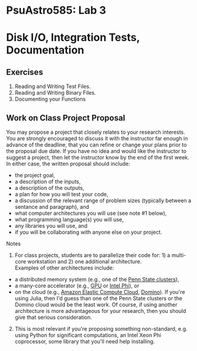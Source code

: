# PsuAstro585:  Lab 3  
# Disk I/O, Integration Tests, Documentation

## Exercises
1.  Reading and Writing Test Files.
2.  Reading and Writing Binary Files.
3.  Documenting your Functions

## Work on Class Project Proposal

You may propose a project that closely relates to your research interests.  You are strongly encouraged to discuss it with the instructor far enough in advance of the deadline, that you can refine or change your plans prior to the proposal due date.  If you have no idea and would like the instructor to suggest a project, then let the instructor know by the end of the first week.  In either case, the written proposal should include:
- the project goal, 
- a description of the inputs, 
- a description of the outputs, 
- a plan for how you will test your code, 
- a discussion of the relevant range of problem sizes (typically between a sentance and paragraph), and
- what computer architectures you will use (see note #1 below),
- what programming language(s) you will use,
- any libraries you will use, and
- if you will be collaborating with anyone else on your project.

Notes
1. For class projects, students are to parallelize their code for: 1) a multi-core workstation and 2) one additional architecture.  
Examples of other architectures include: 
  - a distributed memory system (e.g., one of the [Penn State clusters](https://ics.psu.edu/advanced-cyberinfrastructure/ics-aci-infrastructure/)), 
  - a many-core accelerator (e.g., [GPU](https://developer.nvidia.com/what-cuda) or [Intel Phi](http://www.intel.com/content/www/us/en/high-performance-computing/high-performance-xeon-phi-coprocessor-brief.html)), or 
  - on the cloud (e.g., [Amazon Elastic Compute Cloud](http://aws.amazon.com/ec2/), [Domino](https://www.dominodatalab.com/cloud)).
If you're using Julia, then I'd guess than one of the Penn State clusters or the Domino cloud would be the least work.  Of course, if using another architecture is more advantageous for your research, then you should give that serious consideration.
2. This is most relevant if you're proposing something non-standard, e.g. using Python for significant computations, an Intel Xeon Phi coprocessor, some library that you'll need help installing.  

